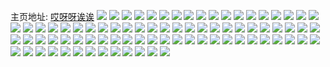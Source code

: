 主页地址: [哎呀呀诶诶](https://weibo.com/u/6463165820) 
![](https://wx4.sinaimg.cn/mw2000/0073oMG0ly1h9qu2focdgj32c0340hdv.jpg) 
![](https://wx4.sinaimg.cn/mw2000/0073oMG0ly1h9qu27wb0kj31sc2dshdu.jpg) 
![](https://wx4.sinaimg.cn/mw2000/0073oMG0ly1h9qu22alvrj32c03407wk.jpg) 
![](https://wx4.sinaimg.cn/mw2000/0073oMG0ly1h89f40mpmxj336c2drx6r.jpg) 
![](https://wx4.sinaimg.cn/mw2000/0073oMG0ly1h89f43q7a2j30u012zn1w.jpg) 
![](https://wx4.sinaimg.cn/mw2000/0073oMG0ly1h6z7mj7pfnj31os2t1e81.jpg) 
![](https://wx4.sinaimg.cn/mw2000/0073oMG0ly1h59xuc44jjj31sc2dshdt.jpg) 
![](https://wx4.sinaimg.cn/mw2000/0073oMG0ly1h4yjw37i3bj32c0340kjm.jpg) 
![](https://wx4.sinaimg.cn/mw2000/0073oMG0ly1h4yjw0m13ej31be0zkjvn.jpg) 
![](https://wx4.sinaimg.cn/mw2000/0073oMG0ly1h4yjw49g4vj32ds1sc1kx.jpg) 
![](https://wx4.sinaimg.cn/mw2000/0073oMG0ly1h28cdhdpvmj31id2bv4qp.jpg) 
![](https://wx4.sinaimg.cn/mw2000/0073oMG0ly1h28cdj1fjjj31vs33fnpe.jpg) 
![](https://wx4.sinaimg.cn/mw2000/0073oMG0ly1h28cdfr0vdj30va0tuaku.jpg) 
![](https://wx4.sinaimg.cn/mw2000/0073oMG0ly1h1nazjgjdlj33402c0hdu.jpg) 
![](https://wx4.sinaimg.cn/mw2000/0073oMG0ly1h1nazmmdhdj33402c0b2a.jpg) 
![](https://wx4.sinaimg.cn/mw2000/0073oMG0ly1h1nazpq7nqj33402c0b2a.jpg) 
![](https://wx4.sinaimg.cn/mw2000/0073oMG0ly1h1nazfst5gj33402c0kjm.jpg) 
![](https://wx4.sinaimg.cn/mw2000/0073oMG0ly1h196o0vi5pj30mi0u07ak.jpg) 
![](https://wx4.sinaimg.cn/mw2000/0073oMG0ly1h196o0a0jej32c0340x6p.jpg) 
![](https://wx4.sinaimg.cn/mw2000/0073oMG0ly1h14ula3jtfj32c0340hdw.jpg) 
![](https://wx4.sinaimg.cn/mw2000/0073oMG0ly1h14ul71xnaj31sc2dse81.jpg) 
![](https://wx4.sinaimg.cn/mw2000/0073oMG0ly1h14ulbyyp4j32c03404qq.jpg) 
![](https://wx4.sinaimg.cn/mw2000/0073oMG0ly1h0yz151ayyj30mi0u0q99.jpg) 
![](https://wx4.sinaimg.cn/mw2000/0073oMG0ly1h0yz16wzvej33402c04qr.jpg) 
![](https://wx4.sinaimg.cn/mw2000/0073oMG0ly1h0yz18u67vj33402c0x6q.jpg) 
![](https://wx4.sinaimg.cn/mw2000/0073oMG0ly1h0yz1gmwhmj33402c0hdx.jpg) 
![](https://wx4.sinaimg.cn/mw2000/0073oMG0ly1h0yzd2r0vgj30tw13wdv2.jpg) 
![](https://wx4.sinaimg.cn/mw2000/0073oMG0ly1h0yz1e4zeoj33402c0kjp.jpg) 
![](https://wx4.sinaimg.cn/mw2000/0073oMG0ly1h0yz1axnurj33402c0kjo.jpg) 
![](https://wx4.sinaimg.cn/mw2000/0073oMG0ly1h0yz1j3ufnj32c0340e84.jpg) 
![](https://wx4.sinaimg.cn/mw2000/0073oMG0ly1h0yz1lo3ngj32c0340kjo.jpg) 
![](https://wx4.sinaimg.cn/mw2000/0073oMG0ly1h02lnely90j32c0340u0y.jpg) 
![](https://wx4.sinaimg.cn/mw2000/0073oMG0ly1h02lngd29jj30qn0zdjy7.jpg) 
![](https://wx4.sinaimg.cn/mw2000/0073oMG0ly1h02lndaouej32c0340e84.jpg) 
![](https://wx4.sinaimg.cn/mw2000/0073oMG0ly1h02ls3rry7j32ds1sc4qp.jpg) 
![](https://wx4.sinaimg.cn/mw2000/0073oMG0ly1h02ls2ymu6j31o91baqj8.jpg) 
![](https://wx4.sinaimg.cn/mw2000/0073oMG0ly1h02ls03ludj32ds1scx6p.jpg) 
![](https://wx4.sinaimg.cn/mw2000/0073oMG0ly1h02lng0fknj32c0340npf.jpg) 
![](https://wx4.sinaimg.cn/mw2000/0073oMG0ly1h02ls0j70ej30u016j1bl.jpg) 
![](https://wx4.sinaimg.cn/mw2000/0073oMG0ly1h02ls23tccj32c0340u0z.jpg) 
![](https://wx4.sinaimg.cn/mw2000/0073oMG0ly1gzs6x283wvj31sc2dse81.jpg) 
![](https://wx4.sinaimg.cn/mw2000/0073oMG0ly1gzfm2pd28kj33402c0kjm.jpg) 
![](https://wx4.sinaimg.cn/mw2000/0073oMG0ly1gytjba4ad1j30wi1yaqv5.jpg) 
![](https://wx4.sinaimg.cn/mw2000/0073oMG0ly1gytjbcs7bij32c03407wj.jpg) 
![](https://wx4.sinaimg.cn/mw2000/0073oMG0ly1gytjb8j8m2j33402c01l1.jpg) 
![](https://wx4.sinaimg.cn/mw2000/0073oMG0ly1gyq5fn11wij31sc2dsqv6.jpg) 
![](https://wx4.sinaimg.cn/mw2000/0073oMG0ly1gy4a1mvd4wj32c0340hdt.jpg) 
![](https://wx4.sinaimg.cn/mw2000/0073oMG0ly1gxxb3fk39tj30u0140dwj.jpg) 
![](https://wx4.sinaimg.cn/mw2000/0073oMG0ly1gxw39rl1hmj313u0tudvz.jpg) 
![](https://wx4.sinaimg.cn/mw2000/0073oMG0ly1gxw39s5mdrj313u0tuk6w.jpg) 
![](https://wx4.sinaimg.cn/mw2000/0073oMG0ly1gxw39r0sjuj313u0tudxr.jpg) 
![](https://wx4.sinaimg.cn/mw2000/0073oMG0ly1gxri8jxtoej30w616w176.jpg) 
![](https://wx4.sinaimg.cn/mw2000/0073oMG0ly1gxri9br53wj30w616wh3m.jpg) 
![](https://wx4.sinaimg.cn/mw2000/0073oMG0ly1gxqfuni2gsj30tu13u47f.jpg) 
![](https://wx4.sinaimg.cn/mw2000/0073oMG0ly1gxqfuo8933j30mi0u07ce.jpg) 
![](https://wx4.sinaimg.cn/mw2000/0073oMG0ly1gxpcp2tqcxj30h00oagp1.jpg) 
![](https://wx4.sinaimg.cn/mw2000/0073oMG0ly1gxjcm5mp7rj30t51fsh35.jpg) 
![](https://wx4.sinaimg.cn/mw2000/0073oMG0ly1gxjcm4ambzj32c0340b29.jpg) 
![](https://wx4.sinaimg.cn/mw2000/0073oMG0ly1gxjcm6tu5jj31hc0u0qnv.jpg) 
![](https://wx4.sinaimg.cn/mw2000/0073oMG0ly1gxjcmbmi5bj31xx1krnpd.jpg) 
![](https://wx4.sinaimg.cn/mw2000/0073oMG0ly1gxjcm9fjvqj32c0340b2b.jpg) 
![](https://wx4.sinaimg.cn/mw2000/0073oMG0ly1gxjcma7g33j30om0nsgoj.jpg) 
![](https://wx4.sinaimg.cn/mw2000/0073oMG0ly1gx0y3ez2u9j32c03401ky.jpg) 
![](https://wx4.sinaimg.cn/mw2000/0073oMG0ly1gx0y6cd8glj32c0340b2a.jpg) 
![](https://wx4.sinaimg.cn/mw2000/0073oMG0ly1gwwafe0496j32c0340kjm.jpg) 
![](https://wx4.sinaimg.cn/mw2000/0073oMG0ly1gwwafgbrkaj32c0340npe.jpg) 
![](https://wx4.sinaimg.cn/mw2000/0073oMG0ly1gwuyayzskuj32c0340e82.jpg) 
![](https://wx4.sinaimg.cn/mw2000/0073oMG0ly1gwuyb1zfbkj32c0340u10.jpg) 
![](https://wx4.sinaimg.cn/mw2000/0073oMG0ly1gwuyb642nmj33402c0hdx.jpg) 
![](https://wx4.sinaimg.cn/mw2000/0073oMG0ly1gwuyb95blij32c0340kjn.jpg) 
![](https://wx4.sinaimg.cn/mw2000/0073oMG0ly1gwuybb3c1fj31sc2dse82.jpg) 
![](https://wx4.sinaimg.cn/mw2000/0073oMG0ly1gwuovun46ij31sc2ds4qp.jpg) 
![](https://wx4.sinaimg.cn/mw2000/0073oMG0ly1gwuovw899mj31sc2dskjl.jpg) 
![](https://wx4.sinaimg.cn/mw2000/0073oMG0ly1gwrn23xttwj32c03407wi.jpg) 
![](https://wx4.sinaimg.cn/mw2000/0073oMG0ly1gwrn28roz8j32c03407wj.jpg) 
![](https://wx4.sinaimg.cn/mw2000/0073oMG0ly1gwqgzqwxg9j30mi0u0jzq.jpg) 
![](https://wx4.sinaimg.cn/mw2000/0073oMG0ly1gwmva8zx91j32c03407wl.jpg) 
![](https://wx4.sinaimg.cn/mw2000/0073oMG0ly1gwmva4xkn1j32c03407wl.jpg) 
![](https://wx4.sinaimg.cn/mw2000/0073oMG0ly1gw6ysf23iwj313j1w0e19.jpg) 
![](https://wx4.sinaimg.cn/mw2000/0073oMG0ly1gw6yshcf2qj31qz2bzar6.jpg) 
![](https://wx4.sinaimg.cn/mw2000/0073oMG0ly1gnne30unq0j30gn0h4my6.jpg) 
